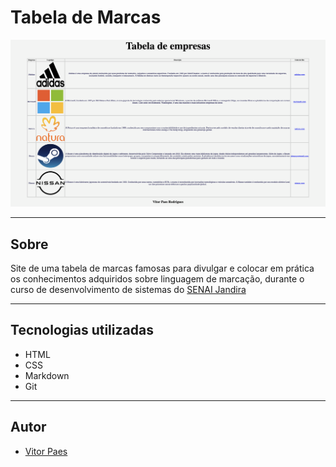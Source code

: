 # Tabela de Marcas

![](./img/preview-tabela.png)

---

## Sobre
Site de uma tabela de marcas famosas para divulgar e colocar em prática os conhecimentos adquiridos sobre linguagem de marcação, durante o curso de desenvolvimento de sistemas do [SENAI Jandira](https://sp.senai.br/unidade/jandira/)

---

## Tecnologias utilizadas
- HTML
- CSS
- Markdown
- Git

---

## Autor
- [Vitor Paes](https://www.linkedin.com/in/vitor-paes-166b95295/)